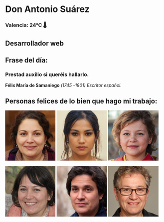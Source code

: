 # Don Antonio Suárez
### Valencia:  24°C 🌡️
## Desarrollador web
## Frase del día:
<!-- START QUOTE -->
### Prestad auxilio si queréis hallarlo.
**Félix María de Samaniego** *(1745 -1801) Escritor español.*
<!-- END QUOTE -->






## Personas felices de lo bien que hago mi trabajo:

<p float="left">
  <img src="src/image_0.png" width="32%" />
  <img src="src/image_1.png" width="32%" /> 
  <img src="src/image_2.png" width="32%" />
</p>
<p float="left">
  <img src="src/image_3.png" width="32%" />
  <img src="src/image_4.png" width="32%" /> 
  <img src="src/image_5.png" width="32%" />
</p>
